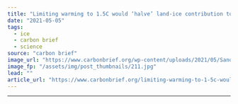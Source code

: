 ```yaml
---
title: "Limiting warming to 1.5C would ‘halve’ land-ice contribution to sea level rise by 2100"
date: "2021-05-05"
tags: 
  - ice
  - carbon brief
  - science
source: "carbon brief"
image_url: "https://www.carbonbrief.org/wp-content/uploads/2021/05/Sand-bags-protecting-the-beach-from-sea-level-rise-Belize-107x71.jpg"
image_fp: "/assets/img/post_thumbnails/211.jpg"
lead: ""
article_url: "https://www.carbonbrief.org/limiting-warming-to-1-5c-would-halve-land-ice-contribution-to-sea-level-rise-by-2100"
---
```


---
